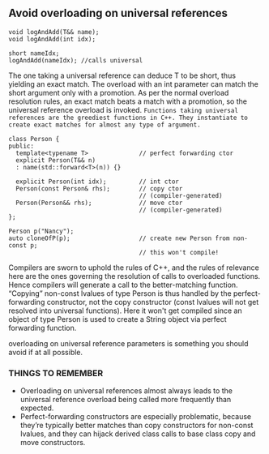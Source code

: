 ## Avoid overloading on universal references
```template<typename T>
void logAndAdd(T&& name);
void logAndAdd(int idx);

short nameIdx;
logAndAdd(nameIdx); //calls universal 
```

The one taking a universal reference can deduce T to be short, thus yielding an exact match. The overload with an int parameter can match the short argument only with a promotion. As per the normal overload resolution rules, an exact match beats a match with a promotion, so the universal reference overload is invoked. `Functions taking universal references are the greediest functions in C++. They instantiate to create exact matches for almost any type of argument.` 

```
class Person {
public:
  template<typename T>              // perfect forwarding ctor
  explicit Person(T&& n)
  : name(std::forward<T>(n)) {}

  explicit Person(int idx);         // int ctor
  Person(const Person& rhs);        // copy ctor
                                    // (compiler-generated)
  Person(Person&& rhs);             // move ctor
                                    // (compiler-generated)
};

Person p("Nancy");
auto cloneOfP(p);                   // create new Person from non-const p;
                                    // this won't compile!
```

Compilers are sworn to uphold the rules of C++, and the rules of relevance here are the ones governing the resolution of calls to overloaded functions. Hence compilers will generate a call to the better-matching function. “Copying” non-const lvalues of type Person is thus handled by the perfect-forwarding constructor, not the copy constructor (const lvalues will not get resolved into universal functions). Here it won't get compiled since an object of type Person is used to create a String object via perfect forwarding function.  

overloading on universal reference parameters is something you should avoid if at all possible.
### THINGS TO REMEMBER
* Overloading on universal references almost always leads to the universal reference overload being called more frequently than expected.
* Perfect-forwarding constructors are especially problematic, because they’re typically better matches than copy constructors for non-const lvalues, and they can hijack derived class calls to base class copy and move constructors.